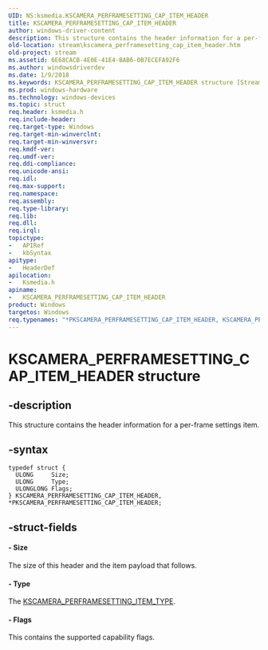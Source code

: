 ```yaml
---
UID: NS:ksmedia.KSCAMERA_PERFRAMESETTING_CAP_ITEM_HEADER
title: KSCAMERA_PERFRAMESETTING_CAP_ITEM_HEADER
author: windows-driver-content
description: This structure contains the header information for a per-frame settings item.
old-location: stream\kscamera_perframesetting_cap_item_header.htm
old-project: stream
ms.assetid: 6E68CACB-4E0E-41E4-BAB6-0B7ECEFA92F6
ms.author: windowsdriverdev
ms.date: 1/9/2018
ms.keywords: KSCAMERA_PERFRAMESETTING_CAP_ITEM_HEADER structure [Streaming Media Devices], PKSCAMERA_PERFRAMESETTING_CAP_ITEM_HEADER, ksmedia/KSCAMERA_PERFRAMESETTING_CAP_ITEM_HEADER, KSCAMERA_PERFRAMESETTING_CAP_ITEM_HEADER, PKSCAMERA_PERFRAMESETTING_CAP_ITEM_HEADER structure pointer [Streaming Media Devices], *PKSCAMERA_PERFRAMESETTING_CAP_ITEM_HEADER, ksmedia/PKSCAMERA_PERFRAMESETTING_CAP_ITEM_HEADER, stream.kscamera_perframesetting_cap_item_header
ms.prod: windows-hardware
ms.technology: windows-devices
ms.topic: struct
req.header: ksmedia.h
req.include-header: 
req.target-type: Windows
req.target-min-winverclnt: 
req.target-min-winversvr: 
req.kmdf-ver: 
req.umdf-ver: 
req.ddi-compliance: 
req.unicode-ansi: 
req.idl: 
req.max-support: 
req.namespace: 
req.assembly: 
req.type-library: 
req.lib: 
req.dll: 
req.irql: 
topictype:
-	APIRef
-	kbSyntax
apitype:
-	HeaderDef
apilocation:
-	Ksmedia.h
apiname:
-	KSCAMERA_PERFRAMESETTING_CAP_ITEM_HEADER
product: Windows
targetos: Windows
req.typenames: "*PKSCAMERA_PERFRAMESETTING_CAP_ITEM_HEADER, KSCAMERA_PERFRAMESETTING_CAP_ITEM_HEADER"
---
```


# KSCAMERA_PERFRAMESETTING_CAP_ITEM_HEADER structure


## -description


This structure contains the header information for a per-frame settings item.


## -syntax


````
typedef struct {
  ULONG     Size;
  ULONG     Type;
  ULONGLONG Flags;
} KSCAMERA_PERFRAMESETTING_CAP_ITEM_HEADER, *PKSCAMERA_PERFRAMESETTING_CAP_ITEM_HEADER;
````


## -struct-fields




#### - Size

The size of this header and the item payload that follows.


#### - Type

The <a href="..\ksmedia\ne-ksmedia-kscamera_perframesetting_item_type.md">KSCAMERA_PERFRAMESETTING_ITEM_TYPE</a>.


#### - Flags

This contains the supported capability flags.

